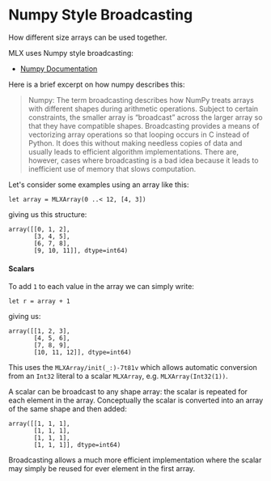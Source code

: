 #  Numpy Style Broadcasting

How different size arrays can be used together.

MLX uses Numpy style broadcasting:

- [Numpy Documentation](https://numpy.org/doc/stable/user/basics.broadcasting.html)

Here is a brief excerpt on how numpy describes this:

> Numpy: The term broadcasting describes how NumPy treats arrays with different shapes during arithmetic operations. Subject to certain constraints, the smaller array is “broadcast” across the larger array so that they have compatible shapes. Broadcasting provides a means of vectorizing array operations so that looping occurs in C instead of Python. It does this without making needless copies of data and usually leads to efficient algorithm implementations. There are, however, cases where broadcasting is a bad idea because it leads to inefficient use of memory that slows computation.

Let's consider some examples using an array like this:

```
let array = MLXArray(0 ..< 12, [4, 3])
```

giving us this structure:

```
array([[0, 1, 2],
       [3, 4, 5],
       [6, 7, 8],
       [9, 10, 11]], dtype=int64)
```

#### Scalars

To add `1` to each value in the array we can simply write:

```
let r = array + 1
```

giving us:

```
array([[1, 2, 3],
       [4, 5, 6],
       [7, 8, 9],
       [10, 11, 12]], dtype=int64)
```

This uses the ``MLXArray/init(_:)-7t81v`` which allows automatic conversion from an `Int32` literal to
a scalar `MLXArray`, e.g. `MLXArray(Int32(1))`.

A scalar can be broadcast to any shape array:  the scalar is repeated for each element in the array.
Conceptually the scalar is converted into an array of the same shape and then added:

```
array([[1, 1, 1],
       [1, 1, 1],
       [1, 1, 1],
       [1, 1, 1]], dtype=int64)
```

Broadcasting allows a much more efficient implementation where the scalar may simply be reused
for ever element in the first array.

